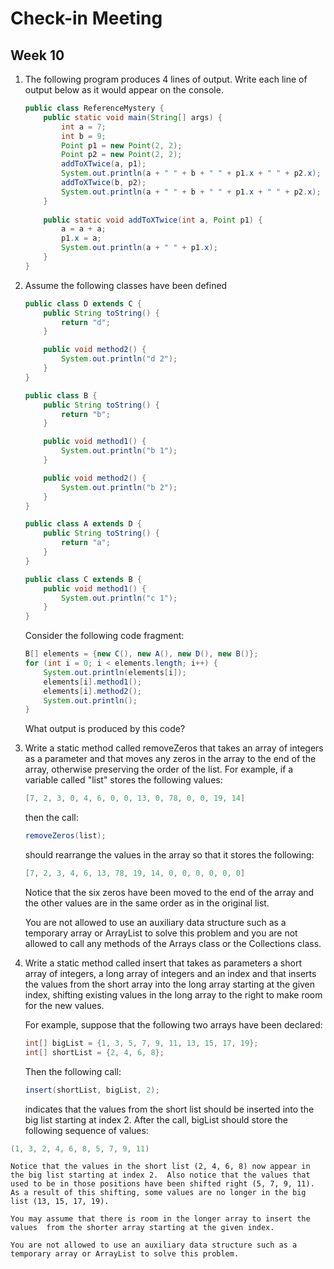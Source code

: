# Check-in Meeting
## Week 10

1. The following program produces 4 lines of output. Write each line of output below as it would appear on the console.

	```java
	public class ReferenceMystery {
		public static void main(String[] args) {
			int a = 7;
			int b = 9;
			Point p1 = new Point(2, 2);
			Point p2 = new Point(2, 2);
			addToXTwice(a, p1);
			System.out.println(a + " " + b + " " + p1.x + " " + p2.x);
			addToXTwice(b, p2);
			System.out.println(a + " " + b + " " + p1.x + " " + p2.x);
		}
		​
		public static void addToXTwice(int a, Point p1) {
			a = a + a;
			p1.x = a;
			System.out.println(a + " " + p1.x);
		}
	}
	```

2. Assume the following classes have been defined

	```java
	public class D extends C {
		public String toString() {
			return "d";
		}

		public void method2() {
			System.out.println("d 2");
		}
	}

	public class B {
		public String toString() {
			return "b";
		}

		public void method1() {
			System.out.println("b 1");
		}

		public void method2() {
			System.out.println("b 2");
		}
	}

	public class A extends D {
		public String toString() {
			return "a";
		}
	}

	public class C extends B {
		public void method1() {
			System.out.println("c 1");
		}
	}
	```

	Consider the following code fragment:

	```java
	B[] elements = {new C(), new A(), new D(), new B()};
	for (int i = 0; i < elements.length; i++) {
		System.out.println(elements[i]);
		elements[i].method1();
		elements[i].method2();
		System.out.println();
	}
	```

	What output is produced by this code?

3.	Write a static method called removeZeros that takes an array of integers as a parameter and that moves any zeros in the array to the end of the array, otherwise preserving the order of the list. For example, if a variable called "list" stores the following values:

	```java
	[7, 2, 3, 0, 4, 6, 0, 0, 13, 0, 78, 0, 0, 19, 14]
	```

	then the call:

	```java
	removeZeros(list);
	```

 	should rearrange the values in the array so that it stores the following:

	```java
	[7, 2, 3, 4, 6, 13, 78, 19, 14, 0, 0, 0, 0, 0, 0]
	```

	Notice that the six zeros have been moved to the end of the array and the other values are in the same order as in the original list.

	You are not allowed to use an auxiliary data structure such as a temporary array or ArrayList to solve this problem and you are not allowed to call any methods of the Arrays class or the Collections class.

4. Write a static method called insert that takes as parameters a short array of integers, a long array of integers and an index and that inserts the values from the short array into the long array starting at the given index, shifting existing values in the long array to the right to make room for the new values.

	For example, suppose that the following two arrays have been declared:

	```java
	int[] bigList = {1, 3, 5, 7, 9, 11, 13, 15, 17, 19};
	int[] shortList = {2, 4, 6, 8};
	```

	Then the following call:

	```java
	insert(shortList, bigList, 2);
	```

	indicates that the values from the short list should be inserted into the big list starting at index 2. After the call, bigList should store the following sequence of values:

  ```java
  (1, 3, 2, 4, 6, 8, 5, 7, 9, 11)
  ```

	Notice that the values in the short list (2, 4, 6, 8) now appear in the big list starting at index 2.  Also notice that the values that used to be in those positions have been shifted right (5, 7, 9, 11).  As a result of this shifting, some values are no longer in the big list (13, 15, 17, 19).

	You may assume that there is room in the longer array to insert the values	from the shorter array starting at the given index.

	You are not allowed to use an auxiliary data structure such as a temporary array or ArrayList to solve this problem.